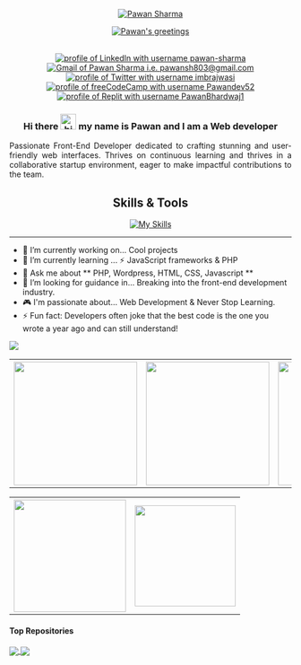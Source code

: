 <div align="center">
  <p>
    <a href="https://github.com/PawanDev52">
      <img src="https://readme-typing-svg.demolab.com?font=Fira+Code&size=22&duration=1&pause=1000&center=true&vCenter=true&repeat=false&random=false&width=510&height=25&lines=Welcome+to+Pawan+Sharma's+Profile!" alt="Pawan Sharma"/></a>
  </p>

  <p>
    <a href="https://github.com/PawanDev52">
      <img src="https://readme-typing-svg.demolab.com?font=Fira+Code&size=22&pause=1000&center=true&vCenter=true&random=false&width=550&height=30&lines=Hello+there!;💻+I'm+a+passionate+Web+Developer+💻;📚+Always+learning+new+things+📚;🚀+Eat+Code+Sleep+Repeat+🚀;⚡+Happy+coding+⚡" alt="Pawan's greetings"/></a>
  </p>
</div>

<!-- How To Connect With Me -->
<div align="center">
  <!-- <img src="https://api.visitorbadge.io/api/visitors?path=https%3A%2F%2Fgithub.com%2F1diazdev%2F1diazdev&label=VISITORS&labelColor=%23000&countColor=%230A0209" /> -->
  <br>
  <a href="https://www.linkedin.com/in/pawan-sharma-b29067245"><img src="https://img.shields.io/badge/LinkedIn-d5d5d5?style=for-the-badge&logo=linkedin&logoColor=0A0209" alt="profile of LinkedIn with username pawan-sharma" /></a>
  <a href="mailto:pawansh803@gmail.com"><img src="https://img.shields.io/badge/Gmail-d5d5d5?style=for-the-badge&logo=gmail&logoColor=0A0209" alt="Gmail of Pawan Sharma i.e.   pawansh803@gmail.com" /></a>
  <a href="https://x.com/imbrajwasi?s=09"><img src="https://img.shields.io/badge/Twitter-d5d5d5?style=for-the-badge&logo=x&logoColor=0A0209" alt="profile of Twitter with username imbrajwasi" ></a>
  <a href="https://www.freecodecamp.org/Pawandev52"><img src="https://img.shields.io/badge/freeCodeCamp-d5d5d5?style=for-the-badge&logo=freecodecamp&logoColor=0A0209" alt="profile of freeCodeCamp with username Pawandev52" /></a>
  <a href="https://replit.com/@PawanBhardwaj1"><img src="https://img.shields.io/badge/replit-d5d5d5?style=for-the-badge&logo=replit&logoColor=0A0209" alt="profile of Replit with username PawanBhardwaj1" /></a>
</div>

<!-- # Hello 👋 -->

<div align="center">

### Hi there <img src="https://user-images.githubusercontent.com/1303154/88677602-1635ba80-d120-11ea-84d8-d263ba5fc3c0.gif" width="28px" alt="hi"> my name is Pawan and I am a Web developer

</div>

<p align="justify">Passionate Front-End Developer dedicated to crafting stunning and user-friendly web interfaces. Thrives on continuous learning and thrives in a collaborative startup environment, eager to make impactful contributions to the team.</p>

<!-- ### 🎯 Some technologies I use: -->
<div align="center">

<h2 align="center">Skills & Tools</h2>

[![My Skills](https://skillicons.dev/icons?i=html,css,js,php,bootstrap,wordpress,figma,c,mysql,vscode)](https://skillicons.dev)

</div>

<hr>

 <!-- <a href="https://jpdiaz.dev">
    <img align="right" src="assets/images/avatar.svg" width="300">
 </a> -->

 <!-- ## About Me -->

- 📆 I’m currently working on... Cool projects
- 🌱 I’m currently learning ... ⚡ JavaScript frameworks & PHP
- 💬 Ask me about ** PHP, Wordpress, HTML, CSS, Javascript **
- 🤔 I’m looking for guidance in... Breaking into the front-end development industry.
- 🎮 I'm passionate about... Web Development & Never Stop Learning.
- ⚡ Fun fact: Developers often joke that the best code is the one you wrote a year ago and can still understand!
<!-- - 👯 I’m looking to collaborate on...
- 📝 write
- 🌐 Proud member.
- ✍️ Content Writer.
- 🤔 I’m looking for help with...  -->

<a href="https://github.com/pawandev52?tab=repositories">
<img src="https://streak-stats.demolab.com?user=pawandev52&theme=dark&hide_border=true" /></a>

<table>
  <tr>
    <th><a href="https://github.com/PawanDev52"><img align="center" src="http://github-profile-summary-cards.vercel.app/api/cards/stats?username=PawanDev52&theme=dark" height="220em" /></a></th>
    <th><a href="https://github.com/PawanDev52"><img align="center" src="http://github-profile-summary-cards.vercel.app/api/cards/repos-per-language?username=PawanDev52&exclude=Jupyter%20Notebook&theme=dark" height="220em" /></a></th>
    <th><a href="https://github.com/PawanDev52?tab=repositories"><img align="center" src="https://github-readme-stats.vercel.app/api/top-langs/?username=PawanDev52&layout=compact&theme=dark&hide=jupyter%20notebook,scss,ruby,shell,python&hide_border=true" height="220em" /></a></th>
  </tr>
</table>

<table>
  <tr>
    <th><a href="https://github.com/PawanDev52"><img align="center" src="https://github-contributor-stats.vercel.app/api?username=PawanDev52&limit=5&combine_all_yearly_contributions=true&theme=dark&hide_border=true&custom_title=Top%20Contributed%20Repo" height="200em" /></a>
    </th>
    <th><a href="https://github.com/PawanDev52"><img align="center" src="http://github-profile-summary-cards.vercel.app/api/cards/profile-details?username=PawanDev52&theme=dark" height="180em" /></a>
    </th>
  </tr>
</table>

#### Top Repositories

<a href="https://github.com/PawanDev52/Role-Playing-Game">
<img align="center" src="https://github-readme-stats.vercel.app/api/pin/?username=PawanDev52&repo=Role-Playing-Game&theme=dark&hide_border=true" />
</a>
<a href="https://github.com/PawanDev52/crud-app">
<img align="center" src="https://github-readme-stats.vercel.app/api/pin/?username=PawanDev52&repo=crud-app&theme=dark&hide_border=true" />
</a>


